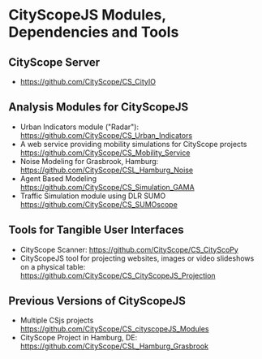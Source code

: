 # CityScopeJS Modules, Dependencies and Tools

## CityScope Server

-   https://github.com/CityScope/CS_CityIO

## Analysis Modules for CityScopeJS

-   Urban Indicators module ("Radar"): https://github.com/CityScope/CS_Urban_Indicators
-   A web service providing mobility simulations for CityScope projects https://github.com/CityScope/CS_Mobility_Service
-   Noise Modeling for Grasbrook, Hamburg: https://github.com/CityScope/CSL_Hamburg_Noise
-   Agent Based Modeling https://github.com/CityScope/CS_Simulation_GAMA
-   Traffic Simulation module using DLR SUMO https://github.com/CityScope/CS_SUMOscope

## Tools for Tangible User Interfaces

-   CityScope Scanner: https://github.com/CityScope/CS_CityScoPy
-   CityScopeJS tool for projecting websites, images or video slideshows on a physical table: https://github.com/CityScope/CS_CityScopeJS_Projection

## Previous Versions of CityScopeJS

-   Multiple CSjs projects https://github.com/CityScope/CS_cityscopeJS_Modules
-   CityScope Project in Hamburg, DE: https://github.com/CityScope/CSL_Hamburg_Grasbrook
